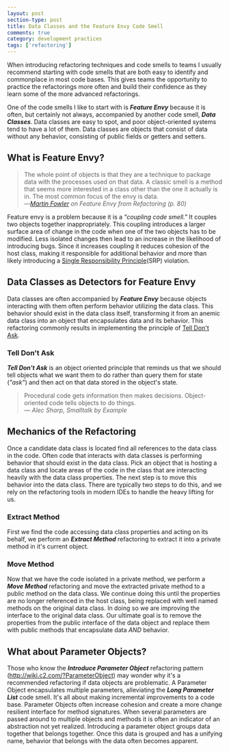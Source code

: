 ```yaml
---
layout: post
section-type: post
title: Data Classes and the Feature Envy Code Smell
comments: true
category: development practices
tags: ['refactoring']
---
```


When introducing refactoring techniques and code smells to teams I usually recommend starting with code smells that are both easy to identify and commonplace in most code bases. This gives teams the opportunity to practice the refactorings more often and build their confidence as they learn some of the more advanced refactorings. 

One of the code smells I like to start with is _**Feature Envy**_ because it is often, but certainly not always, accompanied by another code smell, _**Data Classes**_. Data classes are easy to spot, and poor object-oriented systems tend to have a lot of them. Data classes are objects that consist of data without any behavior, consisting of public fields or getters and setters. 

## What is Feature Envy?

> The whole point of objects is that they are a technique to package data with the processes used on that data. A classic smell is a method that seems more interested in a class other than the one it actually is in. The most common focus of the envy is data.  
> &mdash;_[Martin Fowler](http://www.martinfowler.com) on Feature Envy from Refactoring (p. 80)_

Feature envy is a problem because it is a _"coupling code smell."_ It couples two objects together inappropriately. This coupling introduces a larger surface area of change in the code when one of the two objects has to be modified. Less isolated changes then lead to an increase in the likelihood of introducing bugs. Since it increases coupling it reduces cohesion of the host class, making it responsible for additional behavior and more than likely introducing a [Single Responsibility Principle](https://en.wikipedia.org/wiki/Single_responsibility_principle)(SRP) violation.

## Data Classes as Detectors for Feature Envy

Data classes are often accompanied by _**Feature Envy**_ because objects interacting with them often perform behavior utilizing the data class. This behavior should exist in the data class itself, transforming it from an anemic data class into an object that encapsulates data and its behavior. This refactoring commonly results in implementing the principle of [Tell Don't Ask](https://pragprog.com/articles/tell-dont-ask).

### Tell Don't Ask

_**Tell Don't Ask**_ is an object oriented principle that reminds us that we should tell objects what we want them to do rather than query them for state (_"ask"_) and then act on that data stored in the object's state.

> Procedural code gets information then makes decisions. Object-oriented code tells objects to do things.    
> &mdash; _Alec Sharp, Smalltalk by Example_

## Mechanics of the Refactoring

Once a candidate data class is located find all references to the data class in the code. Often code that interacts with data classes is performing behavior that should exist in the data class. Pick an object that is hosting a data class and locate areas of the code in the class that are interacting heavily with the data class properties. The next step is to move this behavior into the data class. There are typically two steps to do this, and we rely on the refactoring tools in modern IDEs to handle the heavy lifting for us. 

### Extract Method

First we find the code accessing data class properties and acting on its behalf, we perform an _**Extract Method**_ refactoring to extract it into a private method in it's current object. 

### Move Method

Now that we have the code isolated in a private method, we perform a _**Move Method**_ refactoring and move the extracted private method to a public method on the data class. We continue doing this until the properties are no longer referenced in the host class, being replaced with well named methods on the original data class. In doing so we are improving the interface to the original data class. Our ultimate goal is to remove the properties from the public interface of the data object and replace them with public methods that encapsulate data *AND* behavior.

## What about Parameter Objects?

Those who know the _**Introduce Parameter Object**_ refactoring pattern (http://wiki.c2.com/?ParameterObject) may wonder why it's a recommended refactoring if data objects are problematic. A Parameter Object encapsulates multiple parameters, alleviating the _**Long Parameter List**_ code smell. It's all about making incremental improvements to a code base. Parameter Objects often increase cohesion and create a more change resilient interface for method signatures. When several parameters are passed around to multiple objects and methods it is often an indicator of an abstraction not yet realized. Introducing a parameter object groups data together that belongs together. Once this data is grouped and has a unifying name, behavior that belongs with the data often becomes apparent.
